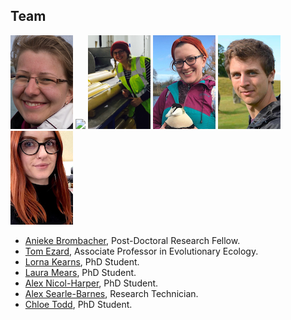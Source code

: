 ## Team


[![](/images/anieke_thumbnail.png)](https://www.southampton.ac.uk/oes/about/staff/jfab1c17.page "Anieke Brombacher Post-Doctoral Research Fellow") 
[![](/images/tom_thumbnail.jpeg)](https://www.southampton.ac.uk/oes/about/staff/te1e12.page "Tom Ezard PI") 
[![](/images/lorna_thumbnail.png)](https://www.southampton.ac.uk/oes/postgraduate/research_students/lk2u16.page "Lorna Kearns PhD Student") 
[![](/images/anh_thumbnail.png)](https://www.southampton.ac.uk/oes/postgraduate/research_students/anh1n18.page "Alex Nicol-Harper PhD Student") 
[![](/images/asb_thumbnail.png)](https://www.southampton.ac.uk/oes/about/staff/cjsb1c17.page "Alex Searle-Barnes Research Technician") 
[![](/images/chloe_thumbnail.png)](https://www.southampton.ac.uk/oes/postgraduate/research_students/clct1n19.page "Chloe Todd PhD Student") 


<!--- then keep all similar images on the same line --->

<!--- Some text as a test  E: t.ezard (at) soton.ac.uk.<\br>  T: [@tomezard](https://https://twitter.com/tomezard).  G: [Github](https://github.com/tomezard)  [Google Scholar](https://scholar.google.co.uk/citations?user=I18b4BYAAAAJ&hl=en) \I am an interested in how the structure of populations and communities interacts with environmental changes to determine ecological and evolutionary dynamics. To do this, I develop the interface between mathematical and statistical models and test them using data drawn from various modern and palaeontological systems. --->

- [Anieke Brombacher](https://www.southampton.ac.uk/oes/about/staff/jfab1c17.page), Post-Doctoral Research Fellow.
- [Tom Ezard](https://www.southampton.ac.uk/oes/about/staff/te1e12.page), Associate Professor in Evolutionary Ecology.
- [Lorna Kearns](https://www.southampton.ac.uk/oes/postgraduate/research_students/lk2u16.page), PhD Student.
- [Laura Mears](https://www.southampton.ac.uk/oes/postgraduate/research_students/lem1r18.page), PhD Student.
- [Alex Nicol-Harper](https://www.southampton.ac.uk/oes/postgraduate/research_students/anh1n18.page), PhD Student.
- [Alex Searle-Barnes](https://www.southampton.ac.uk/oes/about/staff/cjsb1c17.page), Research Technician.
- [Chloe Todd](https://www.southampton.ac.uk/oes/postgraduate/research_students/clct1n19.page), PhD Student.


